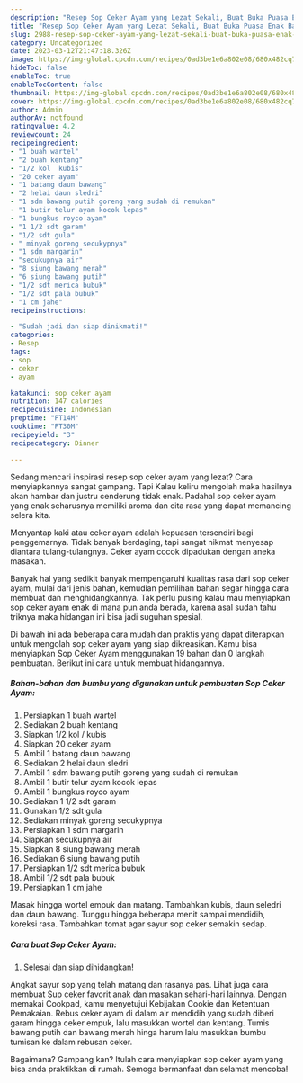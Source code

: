 ```yaml
---
description: "Resep Sop Ceker Ayam yang Lezat Sekali, Buat Buka Puasa Enak Banget"
title: "Resep Sop Ceker Ayam yang Lezat Sekali, Buat Buka Puasa Enak Banget"
slug: 2988-resep-sop-ceker-ayam-yang-lezat-sekali-buat-buka-puasa-enak-banget
category: Uncategorized
date: 2023-03-12T21:47:18.326Z
image: https://img-global.cpcdn.com/recipes/0ad3be1e6a802e08/680x482cq70/sop-ceker-ayam-foto-resep-utama.jpg
hideToc: false
enableToc: true
enableTocContent: false
thumbnail: https://img-global.cpcdn.com/recipes/0ad3be1e6a802e08/680x482cq70/sop-ceker-ayam-foto-resep-utama.jpg
cover: https://img-global.cpcdn.com/recipes/0ad3be1e6a802e08/680x482cq70/sop-ceker-ayam-foto-resep-utama.jpg
author: Admin
authorAv: notfound
ratingvalue: 4.2
reviewcount: 24
recipeingredient:
- "1 buah wartel"
- "2 buah kentang"
- "1/2 kol  kubis"
- "20 ceker ayam"
- "1 batang daun bawang"
- "2 helai daun sledri"
- "1 sdm bawang putih goreng yang sudah di remukan"
- "1 butir telur ayam kocok lepas"
- "1 bungkus royco ayam"
- "1 1/2 sdt garam"
- "1/2 sdt gula"
- " minyak goreng secukypnya"
- "1 sdm margarin"
- "secukupnya air"
- "8 siung bawang merah"
- "6 siung bawang putih"
- "1/2 sdt merica bubuk"
- "1/2 sdt pala bubuk"
- "1 cm jahe"
recipeinstructions:

- "Sudah jadi dan siap dinikmati!"
categories:
- Resep
tags:
- sop
- ceker
- ayam

katakunci: sop ceker ayam 
nutrition: 147 calories
recipecuisine: Indonesian
preptime: "PT14M"
cooktime: "PT30M"
recipeyield: "3"
recipecategory: Dinner

---
```



Sedang mencari inspirasi resep sop ceker ayam yang lezat? Cara menyiapkannya sangat gampang. Tapi Kalau keliru mengolah maka hasilnya akan hambar dan justru cenderung tidak enak. Padahal sop ceker ayam yang enak seharusnya memiliki aroma dan cita rasa yang dapat memancing selera kita.


Menyantap kaki atau ceker ayam adalah kepuasan tersendiri bagi penggemarnya. Tidak banyak berdaging, tapi sangat nikmat menyesap diantara tulang-tulangnya. Ceker ayam cocok dipadukan dengan aneka masakan.

Banyak hal yang sedikit banyak mempengaruhi kualitas rasa dari sop ceker ayam, mulai dari jenis bahan, kemudian pemilihan bahan segar hingga cara membuat dan menghidangkannya. Tak perlu pusing kalau mau menyiapkan sop ceker ayam enak di mana pun anda berada, karena asal sudah tahu triknya maka hidangan ini bisa jadi suguhan spesial.


Di bawah ini ada beberapa cara mudah dan praktis yang dapat diterapkan untuk mengolah sop ceker ayam yang siap dikreasikan. Kamu bisa menyiapkan Sop Ceker Ayam menggunakan 19 bahan dan 0 langkah pembuatan. Berikut ini cara untuk membuat hidangannya.

<!--inarticleads1-->

##### Bahan-bahan dan bumbu yang digunakan untuk pembuatan Sop Ceker Ayam:

1. Persiapkan 1 buah wartel
1. Sediakan 2 buah kentang
1. Siapkan 1/2 kol / kubis
1. Siapkan 20 ceker ayam
1. Ambil 1 batang daun bawang
1. Sediakan 2 helai daun sledri
1. Ambil 1 sdm bawang putih goreng yang sudah di remukan
1. Ambil 1 butir telur ayam kocok lepas
1. Ambil 1 bungkus royco ayam
1. Sediakan 1 1/2 sdt garam
1. Gunakan 1/2 sdt gula
1. Sediakan  minyak goreng secukypnya
1. Persiapkan 1 sdm margarin
1. Siapkan secukupnya air
1. Siapkan 8 siung bawang merah
1. Sediakan 6 siung bawang putih
1. Persiapkan 1/2 sdt merica bubuk
1. Ambil 1/2 sdt pala bubuk
1. Persiapkan 1 cm jahe


Masak hingga wortel empuk dan matang. Tambahkan kubis, daun seledri dan daun bawang. Tunggu hingga beberapa menit sampai mendidih, koreksi rasa. Tambahkan tomat agar sayur sop ceker semakin sedap. 

<!--inarticleads2-->

##### Cara buat Sop Ceker Ayam:


1. Selesai dan siap dihidangkan!

Angkat sayur sop yang telah matang dan rasanya pas. Lihat juga cara membuat Sup ceker favorit anak dan masakan sehari-hari lainnya. Dengan memakai Cookpad, kamu menyetujui Kebijakan Cookie dan Ketentuan Pemakaian. Rebus ceker ayam di dalam air mendidih yang sudah diberi garam hingga ceker empuk, lalu masukkan wortel dan kentang. Tumis bawang putih dan bawang merah hinga harum lalu masukkan bumbu tumisan ke dalam rebusan ceker. 

Bagaimana? Gampang kan? Itulah cara menyiapkan sop ceker ayam yang bisa anda praktikkan di rumah. Semoga bermanfaat dan selamat mencoba!
